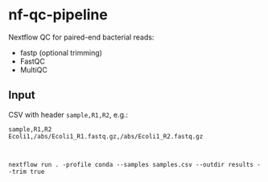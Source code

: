 # nf-qc-pipeline

Nextflow QC for paired-end bacterial reads:
- fastp (optional trimming)
- FastQC
- MultiQC

## Input
CSV with header `sample,R1,R2`, e.g.:
```csv
sample,R1,R2
Ecoli1,/abs/Ecoli1_R1.fastq.gz,/abs/Ecoli1_R2.fastq.gz



nextflow run . -profile conda --samples samples.csv --outdir results --trim true
